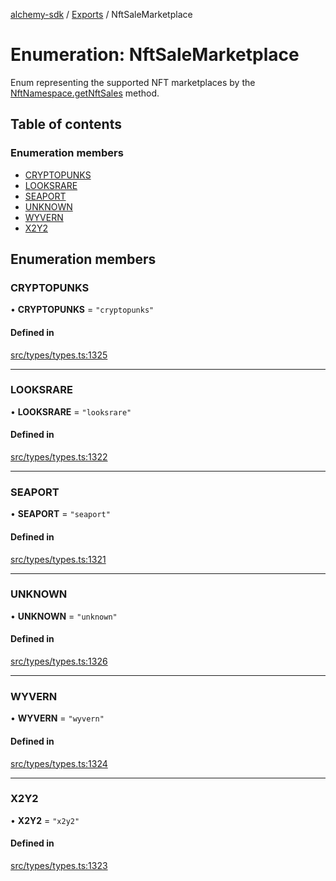 [alchemy-sdk](../README.md) / [Exports](../modules.md) / NftSaleMarketplace

# Enumeration: NftSaleMarketplace

Enum representing the supported NFT marketplaces by the
[NftNamespace.getNftSales](../classes/NftNamespace.md#getnftsales) method.

## Table of contents

### Enumeration members

- [CRYPTOPUNKS](NftSaleMarketplace.md#cryptopunks)
- [LOOKSRARE](NftSaleMarketplace.md#looksrare)
- [SEAPORT](NftSaleMarketplace.md#seaport)
- [UNKNOWN](NftSaleMarketplace.md#unknown)
- [WYVERN](NftSaleMarketplace.md#wyvern)
- [X2Y2](NftSaleMarketplace.md#x2y2)

## Enumeration members

### CRYPTOPUNKS

• **CRYPTOPUNKS** = `"cryptopunks"`

#### Defined in

[src/types/types.ts:1325](https://github.com/alchemyplatform/alchemy-sdk-js/blob/f2b072e/src/types/types.ts#L1325)

___

### LOOKSRARE

• **LOOKSRARE** = `"looksrare"`

#### Defined in

[src/types/types.ts:1322](https://github.com/alchemyplatform/alchemy-sdk-js/blob/f2b072e/src/types/types.ts#L1322)

___

### SEAPORT

• **SEAPORT** = `"seaport"`

#### Defined in

[src/types/types.ts:1321](https://github.com/alchemyplatform/alchemy-sdk-js/blob/f2b072e/src/types/types.ts#L1321)

___

### UNKNOWN

• **UNKNOWN** = `"unknown"`

#### Defined in

[src/types/types.ts:1326](https://github.com/alchemyplatform/alchemy-sdk-js/blob/f2b072e/src/types/types.ts#L1326)

___

### WYVERN

• **WYVERN** = `"wyvern"`

#### Defined in

[src/types/types.ts:1324](https://github.com/alchemyplatform/alchemy-sdk-js/blob/f2b072e/src/types/types.ts#L1324)

___

### X2Y2

• **X2Y2** = `"x2y2"`

#### Defined in

[src/types/types.ts:1323](https://github.com/alchemyplatform/alchemy-sdk-js/blob/f2b072e/src/types/types.ts#L1323)

